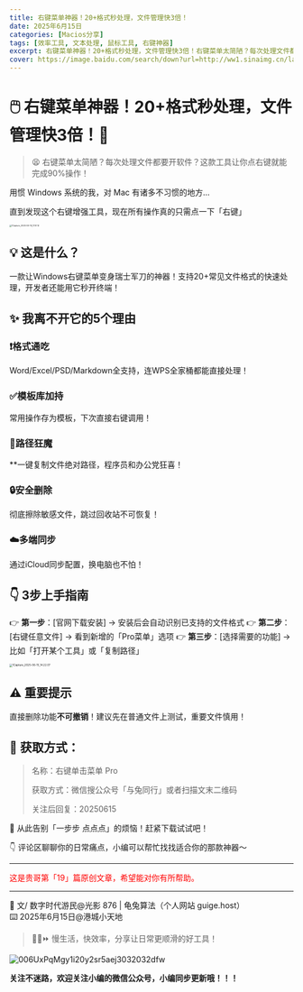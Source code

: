 ```yaml
---
title: 右键菜单神器！20+格式秒处理，文件管理快3倍！
date: 2025年6月15日
categories: [Macios分享]
tags: [效率工具, 文本处理, 鼠标工具, 右键神器]
excerpt: 右键菜单神器！20+格式秒处理，文件管理快3倍！右键菜单太简陋？每次处理文件都要开软件？这款工具让你点右键就能完成90%操作！支持 mac
cover: https://image.baidu.com/search/down?url=http://ww1.sinaimg.cn/large/006UxPqMgy1i2g5yivvmbj32s014ub2c.jpg
---
```

# 🖱️ 右键菜单神器！20+格式秒处理，文件管理快3倍！🚀

> 😫 右键菜单太简陋？每次处理文件都要开软件？这款工具让你点右键就能完成90%操作！

用惯 Windows 系统的我，对 Mac 有诸多不习惯的地方...

直到发现这个右键增强工具，现在所有操作真的只需点一下「右键」

<img src="https://image.baidu.com/search/down?url=http://ww1.sinaimg.cn/large/006UxPqMgy1i2g5yivvmbj32s014ub2c.jpg" alt="1Capture_2025-06-15_17.51.12" style="zoom: 25%;" />

## 💡 这是什么？

一款让Windows右键菜单变身瑞士军刀的神器！支持20+常见文件格式的快速处理，开发者还能用它秒开终端！

## ✨ 我离不开它的5个理由

###  ❗️**格式通吃**

Word/Excel/PSD/Markdown全支持，连WPS全家桶都能直接处理！

###  ✅模板库加持

常用操作存为模板，下次直接右键调用！
### 🚀**路径狂魔**

**一键复制文件绝对路径，程序员和办公党狂喜！

### 🔒安全删除

彻底擦除敏感文件，跳过回收站不可恢复！
### ☁️多端同步

通过iCloud同步配置，换电脑也不怕！

## 👇 3步上手指南

👉 **第一步**：[官网下载安装] → 安装后会自动识别已支持的文件格式
👉 **第二步**：[右键任意文件] → 看到新增的「Pro菜单」选项
👉 **第三步**：[选择需要的功能] → 比如「打开某个工具」或「复制路径」

<img src="https://image.baidu.com/search/down?url=http://ww1.sinaimg.cn/large/006UxPqMgy1i2g5gxm7udj30ea0lq0z3.jpg" alt="1Capture_2025-06-15_14.22.07" style="zoom:33%;" />

## ⚠️ 重要提示

直接删除功能**不可撤销**！建议先在普通文件上测试，重要文件慎用！

## 🔗 获取方式：

> 名称：右键单击菜单 Pro
>
> 获取方式：微信搜公众号「与兔同行」或者扫描文末二维码
>
> 关注后回复：20250615

💬 从此告别「一步步    点点点」的烦恼！赶紧下载试试吧！

👇 评论区聊聊你的日常痛点，小编可以帮忙找找适合你的那款神器～

---

<span style="color: red;">这是贵哥第「19」篇原创文章，希望能对你有所帮助。</span>

---

📝 文/ 数字时代游民@光影 876 | 龟兔算法（个人网站 guige.host）<br>   ⌨️ 2025年6月15日@港城小天地 <br>

> 🐢🐇⏩ 慢生活，快效率，分享让日常更顺滑的好工具！

<img src='https://image.baidu.com/search/down?url=http://ww1.sinaimg.cn/large/006UxPqMgy1i20y2sr5aej3032032dfw.jpg' alt='006UxPqMgy1i20y2sr5aej3032032dfw'/>



**关注不迷路，欢迎关注小编的微信公众号，小编同步更新哦！！！**
